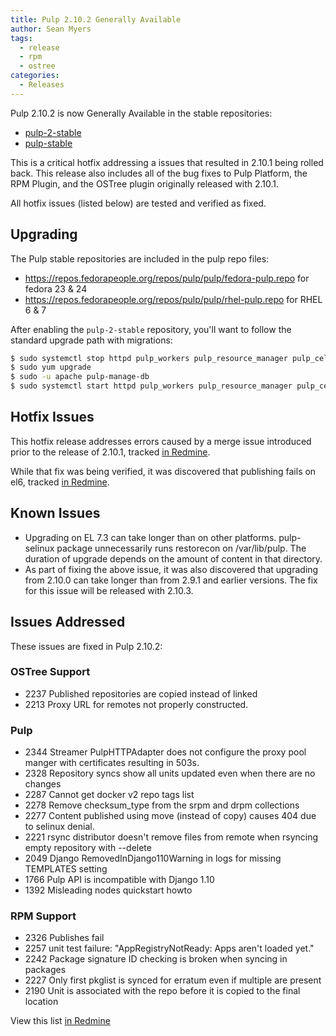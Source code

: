 ```yaml
---
title: Pulp 2.10.2 Generally Available
author: Sean Myers
tags:
  - release
  - rpm
  - ostree
categories:
  - Releases
---
```

Pulp 2.10.2 is now Generally Available in the stable repositories:

* [pulp-2-stable](https://repos.fedorapeople.org/pulp/pulp/stable/2/)
* [pulp-stable](https://repos.fedorapeople.org/pulp/pulp/stable/latest/)

This is a critical hotfix addressing a issues that resulted in 2.10.1 being
rolled back. This release also includes all of the bug fixes to Pulp Platform,
the RPM Plugin, and the OSTree plugin originally released with 2.10.1.

All hotfix issues (listed below) are tested and verified as fixed.


## Upgrading

The Pulp stable repositories are included in the pulp repo files:

* <https://repos.fedorapeople.org/repos/pulp/pulp/fedora-pulp.repo> for fedora 23 & 24
* <https://repos.fedorapeople.org/repos/pulp/pulp/rhel-pulp.repo> for RHEL 6 & 7

After enabling the `pulp-2-stable` repository, you'll want to follow the standard
upgrade path with migrations:

```sh
$ sudo systemctl stop httpd pulp_workers pulp_resource_manager pulp_celerybeat
$ sudo yum upgrade
$ sudo -u apache pulp-manage-db
$ sudo systemctl start httpd pulp_workers pulp_resource_manager pulp_celerybeat
```

## Hotfix Issues

This hotfix release addresses errors caused by a merge issue introduced prior to
the release of 2.10.1, tracked [in Redmine](https://pulp.plan.io/issues/2378).

While that fix was being verified, it was discovered that publishing fails on el6,
tracked [in Redmine](https://pulp.plan.io/issues/2387).

## Known Issues

- Upgrading on EL 7.3 can take longer than on other platforms. pulp-selinux package unnecessarily
  runs restorecon on /var/lib/pulp. The duration of upgrade depends on the amount of content in
  that directory.
- As part of fixing the above issue, it was also discovered that upgrading from 2.10.0 can take
  longer than from 2.9.1 and earlier versions. The fix for this issue will be released with 2.10.3.

## Issues Addressed

These issues are fixed in Pulp 2.10.2:

### OSTree Support

* 2237 Published repositories are copied instead of linked
* 2213 Proxy URL for remotes not properly constructed.

### Pulp

* 2344 Streamer PulpHTTPAdapter does not configure the proxy pool manger with certificates resulting in 503s.
* 2328 Repository syncs show all units updated even when there are no changes
* 2287 Cannot get docker v2 repo tags list
* 2278 Remove checksum_type from the srpm and drpm collections
* 2277 Content published using move (instead of copy) causes 404 due to selinux denial.
* 2221 rsync distributor doesn't remove files from remote when rsyncing empty repository with --delete
* 2049 Django RemovedInDjango110Warning in logs for missing TEMPLATES setting
* 1766 Pulp API is incompatible with Django 1.10
* 1392 Misleading nodes quickstart howto

### RPM Support

* 2326 Publishes fail
* 2257 unit test failure: "AppRegistryNotReady: Apps aren't loaded yet."
* 2242 Package signature ID checking is broken when syncing in packages
* 2227 Only first pkglist is synced for erratum even if multiple are present
* 2190 Unit is associated with the repo before it is copied to the final location

View this list [in Redmine](http://bit.ly/2eqCCZe)
